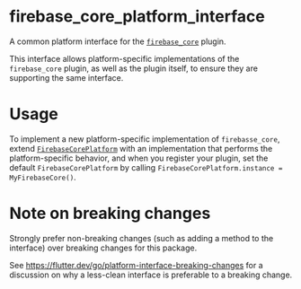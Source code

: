 # firebase_core_platform_interface

A common platform interface for the [`firebase_core`][1] plugin.

This interface allows platform-specific implementations of the `firebase_core`
plugin, as well as the plugin itself, to ensure they are supporting the
same interface.

# Usage

To implement a new platform-specific implementation of `firebasse_core`, extend
[`FirebaseCorePlatform`][2] with an implementation that performs the
platform-specific behavior, and when you register your plugin, set the default
`FirebaseCorePlatform` by calling
`FirebaseCorePlatform.instance = MyFirebaseCore()`.

# Note on breaking changes

Strongly prefer non-breaking changes (such as adding a method to the interface)
over breaking changes for this package.

See https://flutter.dev/go/platform-interface-breaking-changes for a discussion
on why a less-clean interface is preferable to a breaking change.

[1]: ../firebase_core
[2]: lib/firebase_core_platform_interface.dart
